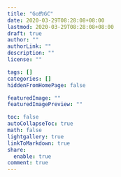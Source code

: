 ```yaml
---
title: "Go的GC"
date: 2020-03-29T08:28:08+08:00
lastmod: 2020-03-29T08:28:08+08:00
draft: true
author: ""
authorLink: ""
description: ""
license: ""

tags: []
categories: []
hiddenFromHomePage: false

featuredImage: ""
featuredImagePreview: ""

toc: false
autoCollapseToc: true
math: false
lightgallery: true
linkToMarkdown: true
share:
  enable: true
comment: true
---
```


<!--more-->
